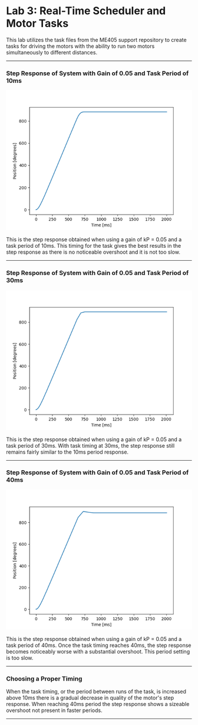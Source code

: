 # Lab 3: Real-Time Scheduler and Motor Tasks

This lab utilizes the task files from the ME405 support repository to create tasks for driving the motors with the ability to run two motors simultaneously to different distances. 

---

### Step Response of System with Gain of 0.05 and Task Period of 10ms

![IdealGainResponse](/docs/10.png)

This is the step response obtained when using a gain of kP = 0.05 and a task period of 10ms.
This timing for the task gives the best results in the step response as there is no noticeable overshoot and it is not too slow.

---
### Step Response of System with Gain of 0.05 and Task Period of 30ms

![NonIdealGainResponse](/docs/30.png)

This is the step response obtained when using a gain of kP = 0.05 and a task period of 30ms.
With task timing at 30ms, the step response still remains fairly similar to the 10ms period response.

---
### Step Response of System with Gain of 0.05 and Task Period of 40ms

![NonIdealGainResponse](/docs/40.png)

This is the step response obtained when using a gain of kP = 0.05 and a task period of 40ms.
Once the task timing reaches 40ms, the step response becomes noticeably worse with a substantial overshoot. This period setting is too slow.

---
### Choosing a Proper Timing

When the task timing, or the period between runs of the task, is increased above 10ms there is a gradual decrease in quality of the motor's step response. When reaching 40ms period the step response shows a sizeable overshoot not present in faster periods.

---
